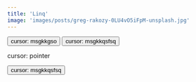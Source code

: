 ```yaml
---
title: 'Linq'
image: 'images/posts/greg-rakozy-0LU4vO5iFpM-unsplash.jpg'
---
```


<button class="copyable button-30" role="button">cursor: msgkkgso</button>
<button class="copyable button-30" role="button">cursor: msgkkqsfsq</button>
<p>cursor: pointer</p>
<button class="copyable button-30" role="button">cursor: msgkkqsfsq</button>
